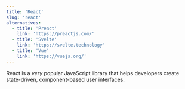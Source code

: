 ```yaml
---
title: 'React'
slug: 'react'
alternatives:
  - title: 'Preact'
    link: 'https://preactjs.com/'
  - title: 'Svelte'
    link: 'https://svelte.technology'
  - title: 'Vue'
    link: 'https://vuejs.org/'
---
```


React is a _very_ popular JavaScript library that helps developers create state-driven, component-based user interfaces.
